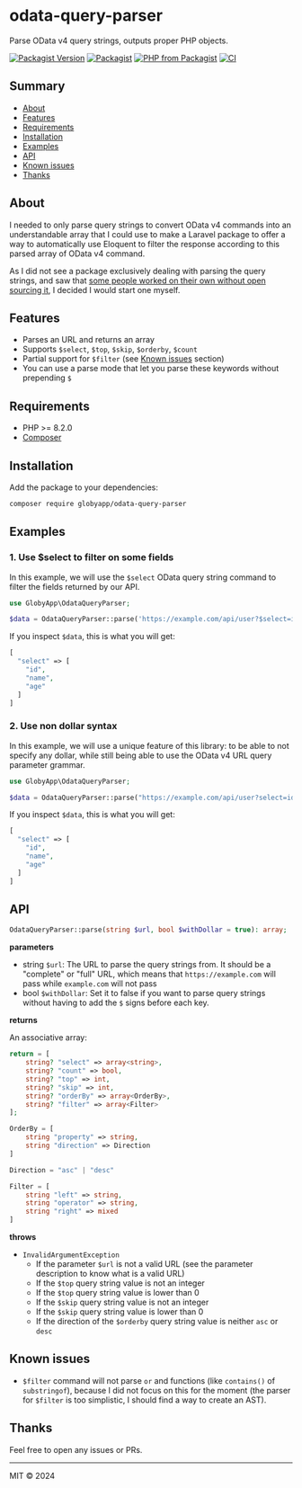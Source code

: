 # odata-query-parser

Parse OData v4 query strings, outputs proper PHP objects.

[![Packagist Version](https://img.shields.io/packagist/v/globyapp/odata-query-parser)](https://packagist.org/packages/globyapp/odata-query-parser) [![Packagist](https://img.shields.io/packagist/l/globyapp/odata-query-parser)](https://github.com/Globy-App/odata-query-parser/blob/master/LICENSE) [![PHP from Packagist](https://img.shields.io/packagist/php-v/globyapp/odata-query-parser)](https://github.com/globyapp/odata-query-parser/blob/master/composer.json#L14) [![CI](https://github.com/Globy-App/odata-query-parser/actions/workflows/ci.yml/badge.svg)](https://github.com/Globy-App/odata-query-parser/actions/workflows/ci.yml)

## Summary

- [About](#about)
- [Features](#features)
- [Requirements](#requirements)
- [Installation](#installation)
- [Examples](#examples)
- [API](#api)
- [Known issues](#known-issues)
- [Thanks](#thanks)

## About

I needed to only parse query strings to convert OData v4 commands into an understandable array that I could use to make a Laravel package to offer a way to automatically use Eloquent to filter the response according to this parsed array of OData v4 command.

As I did not see a package exclusively dealing with parsing the query strings, and saw that [some people worked on their own without open sourcing it](https://stackoverflow.com/questions/14145604/parse-odata-query-uri-into-php-array), I decided I would start one myself.

## Features

- Parses an URL and returns an array
- Supports `$select`, `$top`, `$skip`, `$orderby`, `$count`
- Partial support for `$filter` (see [Known issues](#known-issues) section)
- You can use a parse mode that let you parse these keywords without prepending `$`

## Requirements

- PHP >= 8.2.0
- [Composer](https://getcomposer.org/)

## Installation

Add the package to your dependencies:

```bash
composer require globyapp/odata-query-parser
```

## Examples

### 1. Use \$select to filter on some fields

In this example, we will use the `$select` OData query string command to filter the fields returned by our API.

```php
use GlobyApp\OdataQueryParser;

$data = OdataQueryParser::parse('https://example.com/api/user?$select=id,name,age');
```

If you inspect `$data`, this is what you will get:

```php
[
  "select" => [
    "id",
    "name",
    "age"
  ]
]
```

### 2. Use non dollar syntax

In this example, we will use a unique feature of this library: to be able to not specify any dollar, while still being able to use the OData v4 URL query parameter grammar.

```php
use GlobyApp\OdataQueryParser;

$data = OdataQueryParser::parse("https://example.com/api/user?select=id,name,age", $withDollar = false);
```

If you inspect `$data`, this is what you will get:

```php
[
  "select" => [
    "id",
    "name",
    "age"
  ]
]
```

## API

```php
OdataQueryParser::parse(string $url, bool $withDollar = true): array;
```

**parameters**

- string `$url`: The URL to parse the query strings from. It should be a "complete" or "full" URL, which means that `https://example.com` will pass while `example.com` will not pass
- bool `$withDollar`: Set it to false if you want to parse query strings without having to add the `$` signs before each key.

**returns**

An associative array:

```php
return = [
	string? "select" => array<string>,
	string? "count" => bool,
	string? "top" => int,
	string? "skip" => int,
	string? "orderBy" => array<OrderBy>,
	string? "filter" => array<Filter>
];

OrderBy = [
	string "property" => string,
	string "direction" => Direction
]

Direction = "asc" | "desc"

Filter = [
	string "left" => string,
	string "operator" => string,
	string "right" => mixed
]
```

**throws**

- `InvalidArgumentException`
  - If the parameter `$url` is not a valid URL (see the parameter description to know what is a valid URL)
  - If the `$top` query string value is not an integer
  - If the `$top` query string value is lower than 0
  - If the `$skip` query string value is not an integer
  - If the `$skip` query string value is lower than 0
  - If the direction of the `$orderby` query string value is neither `asc` or `desc`

## Known issues

- `$filter` command will not parse `or` and functions (like `contains()` of `substringof`), because I did not focus on this for the moment (the parser for `$filter` is too simplistic, I should find a way to create an AST).

## Thanks
Feel free to open any issues or PRs.

---
MIT &copy; 2024